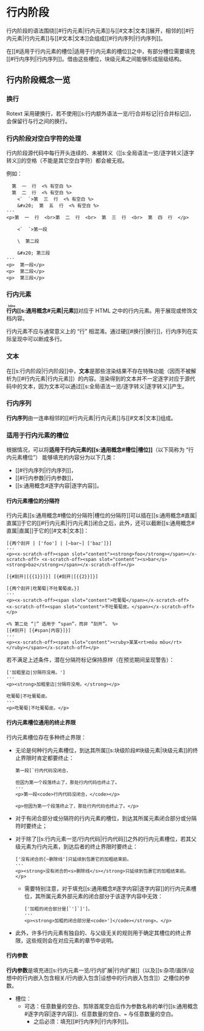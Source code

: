 # 行内阶段

行内阶段的语法围绕[[#行内元素|行内元素]]与[[#文本|文本]]展开，相邻的[[#行内元素|行内元素]]与<wbr />
[[#文本|文本]]会组成[[#行内序列|行内序列]]。

在[[#适用于行内元素的槽位|适用于行内元素的槽位]]之中，有部分槽位需要填充[[#行内序列|行内序列]]。借由这些槽<wbr />
位，块级元素之间能够形成层级结构。

## 行内阶段概念一览

### 换行

Rotext
采用硬换行，若不使用[[s:行内额外语法一览/行合并标记|行合并标记]]，会保留行与行之间的换行。

### 行内阶段对空白字符的处理

行内阶段源代码中每行开头连续的、未被转义（[[s:全局语法一览/逐字转义|逐字转义]]的空格（<wbr />
不能是其它空白字符）都会被无视。

例如：

```example
  第  一  行  <% 有空白 %>
  第  二  行  <% 有空白 %>
    <`  `>第  三  行  <% 有空白 %>
    &#x20;  第  五  行  <% 有空白 %>
···
<p>第  一  行  <br>第  二  行  <br>  第  三  行  <br>  第  四  行  </p>
```

```example
    <`  `>第一段

    \  第二段

    &#x20; 第三段
···
<p>  第一段</p>
<p>  第二段</p>
<p>  第三段</p>
```

### 行内元素

**<ruby>行内<rt>Inline</rt></ruby>&#x200B;[[s:通用概念#元素|元素]]**&#x200B;对应于
HTML <wbr /> 之中的行内元素。用于展现或修饰文档内容。

行内元素不应与通常意义上的 “行”
相混淆。通过硬[[#换行|换行]]，行内序列在实际呈<wbr /> 现中可以断成多行。

### 文本

在[[s:行内阶段|行内阶段]]中，**文本**是那些渲染结果不存在特殊功能（因而不被解析为<wbr />
[[#行内元素|行内元素]]）的内容。渲染得到的文本并不一定逐字对应于源代码中的文本，因<wbr />
为文本可以通过[[s:全局语法一览/逐字转义|逐字转义]]产生。

### 行内序列

**行内序列**由一连串相邻的[[#行内元素|行内元素]]与[[#文本|文本]]组成。

### 适用于行内元素的槽位

根据情况，可以将**适用于行内元素的[[s:通用概念#槽位|槽位]]**（以下简称为
“行内元素槽位”）<wbr /> 能够填充的内容分为以下几类：

- [[#行内序列|行内序列]]，
- [[#行内参数|行内参数]]，
- [[s:通用概念#逐字内容|逐字内容]]。

#### 行内元素槽位的分隔符

行内元素[[s:通用概念#槽位的分隔符|槽位的分隔符]]可以插在[[s:通用概念#直属|直属]]于它的[[#行内元素|行内元素]]闭合之后，此<wbr />
外，还可以截断[[s:通用概念#直属|直属]]于它的[[#文本|文本]]：

```example use-fixtures=两个刮开
[{两个刮开 | ['foo'] | [~bar~] ['baz']}]
···
<p><x-scratch-off><span slot="content"><strong>foo</strong></span></x-scratch-off> <x-scratch-off><span slot="content"><s>bar</s><strong>baz</strong></span></x-scratch-off></p>
```

```example-fixture name=两个刮开
[{#刮开|[{{1}}]}] [{#刮开|[{{2}}]}]
```

```example use-fixtures=两个刮开
[{两个刮开|吃葡萄|不吐葡萄皮。}]
···
<p><x-scratch-off><span slot="content">吃葡萄</span></x-scratch-off> <x-scratch-off><span slot="content">不吐葡萄皮。</span></x-scratch-off></p>
```

```example
<% 第二处 “|” 适用于 “span”，而非 “刮开”。 %>
[{#刮开| [{#span|内容}]}]
···
<p><x-scratch-off><span slot="content"><ruby>某某<rt>mǒu mǒu</rt></ruby></span></x-scratch-off></p>
```

若不满足上述条件，潜在分隔符标记保持原样（在预览期间呈现警告）：

```example
['加粗里边|分隔符没用。']
···
<p><strong>加粗里边|分隔符没用。</strong></p>
```

```example
吃葡萄|不吐葡萄皮。
···
<p>吃葡萄|不吐葡萄皮。</p>
```

#### 行内元素槽位通用的终止界限

行内元素槽位存在多种终止界限：

- 无论是何种行内元素槽位，到达其所属[[s:块级阶段#块级元素|块级元素]]的终止界限时肯定都要终止：

  ```example
  第一段[`行内代码没闭合，

  但因为第一个段落终止了，那处行内代码也终止了。
  ···
  <p>第一段<code>行内代码没闭合，</code></p>

  <p>但因为第一个段落终止了，那处行内代码也终止了。</p>
  ```

- 对于有闭合部分或分隔符的行内元素的槽位，到达其所属元素闭合部分或分隔符<wbr />
  时要终止；

- 对于除了[[s:行内元素一览/行内代码|行内代码]]之外的行内元素槽位，若其父级元素为行内元素，到达后者<wbr />
  的终止界限时要终止：

  ```example
  ['没有闭合的[~删除线']只延续到包裹它的加粗结束前。
  ···
  <p><strong>没有闭合的<s>删除线</s></strong>只延续到包裹它的加粗结束前。</p>
  ```

  - 需要特别注意，对于填充[[s:通用概念#逐字内容|逐字内容]]的行内元素槽位，其所属元素外部元素<wbr />
    的闭合部分于该逐字内容中无效：

    ```example
    ['加粗的闭合部分是[`']`]']。
    ···
    <p><strong>加粗的闭合部分是<code>']</code></strong>。</p>
    ```

- 此外，许多行内元素有独自的、与父级无关的规则用于确定其槽位的终止界限，<wbr />
  这些规则会在对应元素的章节中说明。

#### 行内参数

**行内参数**是填充进[[s:行内元素一览/行内扩展|行内扩展]]（以及[[s:杂项/画饼/设想中的行内嵌入包含相关/行内嵌入包含|设想中的行内嵌入包含]]）之槽位的参数。

- 槽位：
  - 可选：任意数量的空白、剪除首尾空白后作为参数名称的单行[[s:通用概念#逐字内容|逐字内容]]、<wbr />
    任意数量的空白、`=` 与任意数量的空白。
    - 之后必须：填充[[#行内序列|行内序列]]。
